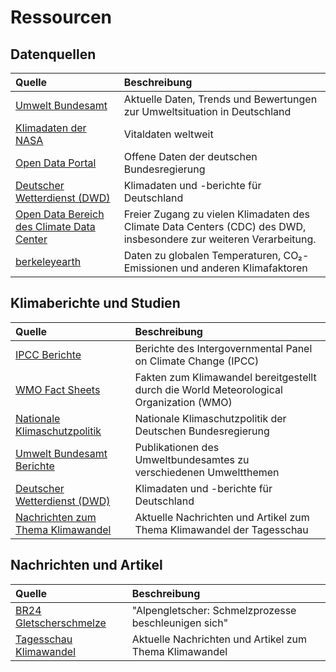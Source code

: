 # Ressourcen

## Datenquellen

| Quelle                                                                                                             | Beschreibung                                                              |
|:-------------------------------------------------------------------------------------------------------------------|:--------------------------------------------------------------------------|
| [Umwelt Bundesamt](https://www.umweltbundesamt.de/daten)                                                           | Aktuelle Daten, Trends und Bewertungen zur Umweltsituation in Deutschland |
| [Klimadaten der NASA](https://climate.nasa.gov/vital-signs/)                                                       | Vitaldaten weltweit                                                       |
| [Open Data Portal](https://www.govdata.de/)                                                                        | Offene Daten der deutschen Bundesregierung                                |
| [Deutscher Wetterdienst (DWD)](https://www.dwd.de/DE/leistungen/klimadatendeutschland/klimadatendeutschland.html)  | Klimadaten und -berichte für Deutschland                                  |
| [Open Data Bereich des Climate Data Center](https://www.dwd.de/DE/leistungen/cdc/climate-data-center.html?nn=17626) | Freier Zugang zu vielen Klimadaten des Climate Data Centers (CDC) des DWD, insbesondere zur weiteren Verarbeitung.                                                                          |
| [berkeleyearth](https://berkeleyearth.org/data/)                                                                 | Daten zu globalen Temperaturen, CO₂-Emissionen und anderen Klimafaktoren   |

## Klimaberichte und Studien
| Quelle                                                                                                                       | Beschreibung                                                                            |
|:------------------------------------------------------------------------------------------------------------------------------|:-----------------------------------------------------------------------------------------|
| [IPCC Berichte](https://www.ipcc.ch/reports/)                                                                                | Berichte des Intergovernmental Panel on Climate Change (IPCC)                           |
| [WMO Fact Sheets](https://wmo.int/resources/wmo-fact-sheets)                                                                 | Fakten zum Klimawandel bereitgestellt durch die World Meteorological Organization (WMO) |
| [Nationale Klimaschutzpolitik](https://www.bmwk.de/Redaktion/DE/Dossier/nationale-klimaschutzpolitik.html) | Nationale Klimaschutzpolitik der Deutschen Bundesregierung                              |
| [Umwelt Bundesamt Berichte](https://www.umweltbundesamt.de/publikationen)                                                    | Publikationen des Umweltbundesamtes zu verschiedenen Umweltthemen                       |
| [Deutscher Wetterdienst (DWD)](https://www.dwd.de/DE/leistungen/klimadatendeutschland/klimadatendeutschland.html)            | Klimadaten und -berichte für Deutschland                                                |
| [Nachrichten zum Thema Klimawandel](https://www.tagesschau.de/thema/klimawandel) | Aktuelle Nachrichten und Artikel zum Thema Klimawandel der Tagesschau                   |

## Nachrichten und Artikel
| Quelle                                                                                                                   | Beschreibung                                                             |
|:--------------------------------------------------------------------------------------------------------------------------|:--------------------------------------------------------------------------|
| [BR24 Gletscherschmelze](https://www.br.de/nachrichten/bayern/alpengletscher-schmelzprozesse-beschleunigen-sich,Unp3BCr) | "Alpengletscher: Schmelzprozesse beschleunigen sich" |
| [Tagesschau Klimawandel](https://www.tagesschau.de/thema/klimawandel/) | Aktuelle Nachrichten und Artikel zum Thema Klimawandel |